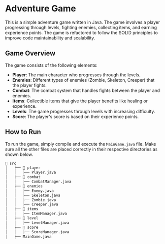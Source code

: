 # Adventure Game

This is a simple adventure game written in Java. The game involves a player progressing through levels, fighting enemies, collecting items, and earning experience points. The game is refactored to follow the SOLID principles to improve code maintainability and scalability.

## Game Overview

The game consists of the following elements:
- **Player**: The main character who progresses through the levels.
- **Enemies**: Different types of enemies (Zombie, Skeleton, Creeper) that the player fights.
- **Combat**: The combat system that handles fights between the player and enemies.
- **Items**: Collectible items that give the player benefits like healing or experience.
- **Levels**: The game progresses through levels with increasing difficulty.
- **Score**: The player's score is based on their experience points.

## How to Run

To run the game, simply compile and execute the `MainGame.java` file. Make sure all the other files are placed correctly in their respective directories as shown below.

```bash
📂 src
│   ├── 📂 player
│   │   ├── Player.java
│   ├── 📂 combat
│   │   ├── CombatManager.java
│   ├── 📂 enemies
│   │   ├── Enemy.java
│   │   ├── Skeleton.java
│   │   ├── Zombie.java
│   │   ├── Creeper.java
│   ├── 📂 items
│   │   ├── ItemManager.java
│   ├── 📂 level
│   │   ├── LevelManager.java
│   ├── 📂 score
│   │   ├── ScoreManager.java
│   ├── MainGame.java
